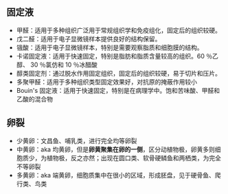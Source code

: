 ## 固定液
- 甲醛：适用于多种组织广泛用于常规组织学和免疫组化，固定后的组织较硬。
- 戊二醛：适用于电子显微镜样本提供良好的结构保留。
- 锇酸：适用于电子显微镜样本，特别是需要观察脂质和细胞膜的结构。
- 卡诺固定液：适用于快速固定，特别是脂肪和脂质含量较高的组织。60 ％乙醇、 30 ％氯仿和 10 ％冰醋酸
- 醇类固定剂：通过脱水作用固定组织，固定后的组织较硬，易于切片和压片。
- 多聚甲醛：适用于多种组织类型固定效果好，对抗原的掩蔽作用较小
- Bouin's 固定液：适用于快速固定，特别是在病理学中。饱和苦味酸、甲醛和乙酸的混合物
## 卵裂
- 少黄卵：文昌鱼、哺乳类，进行完全均等卵裂
- 中黄卵：aka 均黄卵，但是**卵黄聚集在卵的一侧**，区分动植物极，卵黄多则细胞质少，为植物极，反之亦然；出现在圆口类、软骨硬鳞鱼和两栖类，为完全不等卵裂
- 多黄卵：aka 端黄卵，细胞质集中在很小的区域，形成胚盘，见于硬骨鱼、爬行类、鸟类